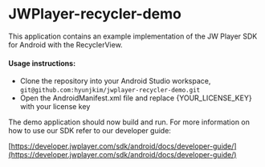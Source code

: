 # JWPlayer-recycler-demo

This application contains an example implementation of the JW Player SDK for Android with the RecyclerView.

#### Usage instructions:

-	Clone the repository into your Android Studio workspace, `git@github.com:hyunjkim/jwplayer-recycler-demo.git`
-	Open the AndroidManifest.xml file and replace {YOUR_LICENSE_KEY} with your license key

The demo application should now build and run. For more information on how to use our SDK refer to our developer guide:

[https://developer.jwplayer.com/sdk/android/docs/developer-guide/](https://developer.jwplayer.com/sdk/android/docs/developer-guide/)
